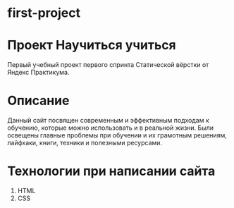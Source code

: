 # first-project
# Проект Научиться учиться

Первый учебный проект первого спринта Статической вёрстки от Яндекс Практикума.

# Описание 

Данный сайт посвящен современным и эффективным подходам к обучению, которые можно использовать и в реальной жизни.
Были освещены главные проблемы при обучении и их грамотным решениям, лайфхаки, книги, техники и полезными ресурсами.

# Технологии при написании сайта

1) HTML
2) CSS
